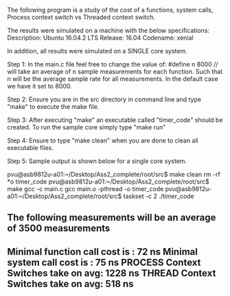 The following program is a study of the cost of a functions, system calls, Process context switch vs Threaded context switch.

The results were simulated on a machine with the below specifications:
Description:	Ubuntu 16.04.2 LTS
Release:	16.04
Codename:	xenial

In addition, all results were simulated on a SINGLE core system.

Step 1:
In the main.c file feel free to change the value of:
#define n 8000 // will take an average of n sample measurements for each function.
Such that n will be the average sample rate for all measurements. In the default case we have it set to 8000.


Step 2: 
Ensure you are in the src directory in command line and type "make" to execute the make file.

Step 3: 
After executing "make" an executable called "timer_code" should be created. To run the sample core simply type "make run"

Step 4:
Ensure to type "make clean" when you are done to clean all executable files. 

Step 5: 
Sample output is shown below for a single core system.




pvu@asb9812u-a01:~/Desktop/Ass2_complete/root/src$ make clean
rm -rf *o timer_code
pvu@asb9812u-a01:~/Desktop/Ass2_complete/root/src$ make
gcc -c main.c
gcc main.o -pthread -o timer_code
pvu@asb9812u-a01:~/Desktop/Ass2_complete/root/src$ taskset -c 2 ./timer_code 

The following measurements will be an average of 3500 measurements
------------------------------------------------------------------
Minimal function call cost is : 72 ns
Minimal system call cost is : 75 ns
PROCESS Context Switches take on avg: 1228 ns
THREAD Context Switches take on avg: 518 ns
------------------------------------------------------------------



